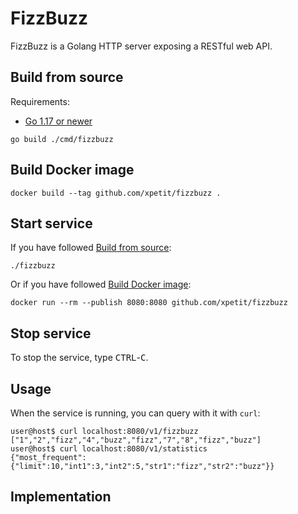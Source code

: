 # FizzBuzz

FizzBuzz is a Golang HTTP server exposing a RESTful web API.

## Build from source

Requirements:

- [Go 1.17 or newer](https://golang.org/dl/)

```
go build ./cmd/fizzbuzz
```

## Build Docker image

```
docker build --tag github.com/xpetit/fizzbuzz .
```

## Start service

If you have followed [Build from source](#Build-from-source):

```
./fizzbuzz
```

Or if you have followed [Build Docker image](#Build-Docker-image):

```
docker run --rm --publish 8080:8080 github.com/xpetit/fizzbuzz
```

## Stop service

To stop the service, type <kbd>CTRL</kbd>-<kbd>C</kbd>.

## Usage

When the service is running, you can query with it with `curl`:

```console
user@host$ curl localhost:8080/v1/fizzbuzz
["1","2","fizz","4","buzz","fizz","7","8","fizz","buzz"]
user@host$ curl localhost:8080/v1/statistics
{"most_frequent":{"limit":10,"int1":3,"int2":5,"str1":"fizz","str2":"buzz"}}
```

## Implementation
